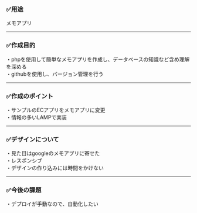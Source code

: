 ### ✅用途
メモアプリ  

---
### ✅作成目的
・phpを使用して簡単なメモアプリを作成し、データベースの知識など含め理解を深める  
・githubを使用し、バージョン管理を行う

---
### ✅作成のポイント
・サンプルのECアプリをメモアプリに変更  
・情報の多いLAMPで実装  

---
### ✅デザインについて
・見た目はgoogleのメモアプリに寄せた  
・レスポンシブ  
・デザインの作り込みには時間をかけない  

---
### ✅今後の課題
・デプロイが手動なので、自動化したい  
